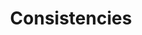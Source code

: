 ---
subTitle: "Identity / Brand" 
title: "Consistencies"
tags: portfolio
order: 3
img: "/assets/images/projects/brand-identities-thumb.jpg"
alt: "Image for itemizing identity and brand category"
linkText: "Take a look at the samples"
cases:
  - header: "Virgin Oil Co menù da tavolo"
    description: |
        Virgin Oil Co. was a vibrant American-Italian restaurant and bar situated in the heart of Helsinki, Finland, at Mannerheimintie 5. Established back in 2006, it quickly became a popular destination for both locals and visitors, renowned for its wood-fired pizzas, diverse menu, and lively atmosphere. Virgin oil Co. featured a multi-level layout, with the ground floor housing the main dining area and bar, and an upper floor that hosted a club known for live music and performances. This combination made the establishment a versatile venue, catering to those seeking a dining experience, a casual drink, or evening entertainment. In addition to its culinary offerings, Virgin Oil Co. also operated the SpåraKoff, a unique pub tram that still provides circular tours of downtown Helsinki. After 13 years of operation, Virgin Oil Co. closed its doors in 2019, however it remains a fond memory for many, remembered for its contribution to Helsinki's dining and nightlife scene.<br>
        <br>
        Table menu of Virgin Oil Co. had to establish itself equally ambitious as the passion necessitated for sustaining such extensive variety of cuisine so expenses were not priority when the design, touch and feel, and eventually the packaging of 'Menù da tavolo' were conceived.<br>
        <br>
        <strong>Original Virgin Oil Co. insignia</strong>: Jarkko Nevakallio<br>
        <strong>Copywriter</strong>: Katri Karsi<br>
        <strong>Client</strong>: Juha Hauta / HOK-Elanto Restaurants
    images:
      - "/assets/images/projects/web/virgin-oil-table-menu-spread.jpg"
      - "/assets/images/projects/composites/virgin-oil-menu-01.jpg"
      - "/assets/images/projects/composites/virgin-oil-menu-02.jpg"
      - "/assets/images/projects/composites/virgin-oil-menu-03.jpg"
      - "/assets/images/projects/composites/virgin-oil-menu-04.jpg"
      - "/assets/images/projects/composites/virgin-oil-menu-05.jpg"
    alts:
      - "Virgin Oil Co table menu with customized folder."
      - "High angel proto of Virgin Oil Co menu with customized folder."
      - "Detail of binding mechanism anf coating of the table menu."
      - "Detail of typography and paper applied in the table menu."
      - "Another detail of typography and paper applied in the table menu."
      - "Third detail of typography and paper applied in the table menu."

  - header: "Gastropub Stone's"
    description: |
        Gastropub Stone's, located at Keskuskatu 4 in the heart of Helsinki, is renowned for its handcrafted burgers made from premium local ingredients and an extensive selection of specialty beers catering to discerning enthusiasts. The establishment's relaxed ambiance and rock-inspired decor make it a popular spot for both locals and visitors seeking a casual dining experience. Stone’s underwent quite extensive facelift during the summer 2012 and have kept it's appearance ever since. Along with the outfit came new cuisine and distinctive selection of beverages. I was inspired to deliver typography, textures, layout and visual aesthetics for graphics, photos plus campaign visuals in general.<br>
        <br>
        <strong>Art Director</strong>: Sami Lainio<br>
        <strong>Copywriters</strong>: Jan-Erik Ehrström & Saara Kullström-Koljonen<br>
        <strong>Client</strong>: Kenneth Granroth / HOK-Elanto Restaurants
    images:
      - "/assets/images/projects/web/stones-facade-1920x848.jpg"
      - "/assets/images/projects/poster/stones-menu.jpg"
      - "/assets/images/projects/poster/stones-unholy-dalliance.jpg"
      - "/assets/images/projects/poster/stones-cards.jpg"
      - "/assets/images/projects/poster/stonespubfi.jpg"
    alts:
      - "The facade of Gastropub Stone's in Mikonkatu Helsinki Finland."
      - "Print layout of the table menu at Gastropub Stone's."
      - "Print layout of a campaign poster content."
      - "Collection of invitation print layouts."
      - "Desktop layout of deprecated stonespub.fi."

  - header: "Post Control Helsinki"
    description: |
        I designed the basics of visual identity for Helsinki based high-end post production company in Suvilahti Power Plant. The appearance was meant to evoke impressions about analogue precision and organicity as counterforces to the monoconformity of digital era. Among tv & cinema professionals the key colour red needs no further argumentations.<br>
        <br>
        <strong>Clients</strong>: Jukka Kujala, Marko Terävä, Petri Riikonen & Juuso Selin / Post Control Helsinki
    images:
      - "/assets/images/projects/web/postcontrol.jpg"
    alts:
      - "Photo of a callcard with the logo and location illustration of Post Control Helsinki."
---